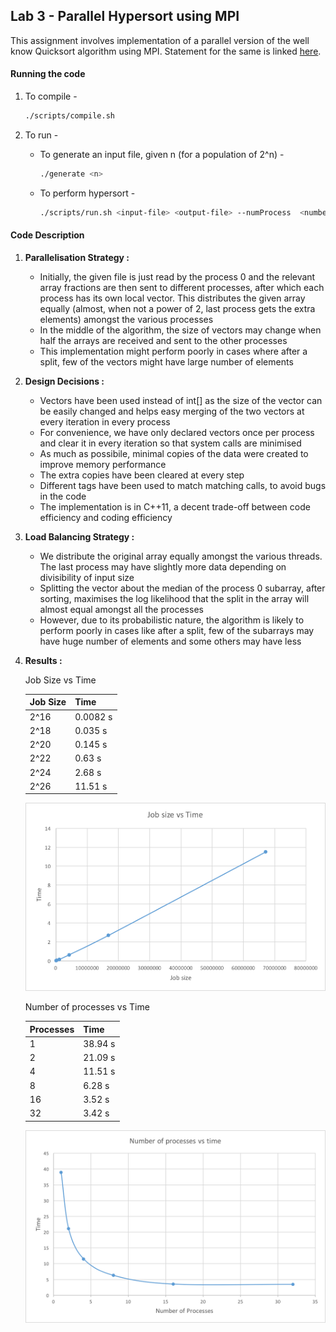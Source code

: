 ## Lab 3 - Parallel Hypersort using MPI

This assignment involves implementation of a parallel version of the well know Quicksort algorithm using MPI. Statement for the same is linked [here](./Statement.pdf).


#### Running the code

1. To compile -

    ```bash
    ./scripts/compile.sh
    ```

2. To run - 

    - To generate an input file, given n (for a population of 2^n) - 
        ```bash
        ./generate <n>
        ```
    
    - To perform hypersort -
        ```bash
        ./scripts/run.sh <input-file> <output-file> --numProcess  <number of processes>
        ```
    

#### Code Description


1. **Parallelisation  Strategy :**

    - Initially, the given file is just read by the process 0 and the relevant array fractions are then sent to different processes, after which each process has its own local vector. This distributes the given array equally (almost, when not a power of 2, last process gets the extra elements) amongst the various processes
    - In the middle of the algorithm, the size of vectors may change when half the arrays are received and sent to the other processes
    - This implementation might perform poorly in cases where after a split, few of the vectors might have large number of elements


2. **Design Decisions :** 

    - Vectors have been used instead of int[] as the size of the vector can be easily changed and helps easy merging of the two vectors at every iteration in every process
    - For convenience, we have only declared vectors once per process and clear it in every iteration so that system calls are minimised
    - As much as possibile, minimal copies of the data were created to improve memory performance
    - The extra copies have been cleared at every step
    - Different tags have been used to match matching calls, to avoid bugs in the code
    - The implementation is in C++11, a decent trade-off between code efficiency and coding efficiency


3. **Load Balancing Strategy :** 

    - We distribute the original array equally amongst the various threads. The last process may have slightly more data depending on divisibility of input size
    - Splitting the vector about the median of the process 0 subarray, after sorting, maximises the log likelihood that the split in the array will almost equal amongst all the processes
    - However, due to its probabilistic nature, the algorithm is likely to perform poorly in cases like after a split, few of the subarrays may have huge number of elements and some others may have less

4. **Results :**

    Job Size vs Time

    |  Job Size   |      Time     |
    | ----------- | ------------- |
    |    2^16     |    0.0082 s   |
    |    2^18     |     0.035 s   |
    |    2^20     |     0.145 s   |
    |    2^22     |      0.63 s   |
    |    2^24     |      2.68 s   |
    |    2^26     |     11.51 s   |

    ![](plots/jobSizeVStime.png)

    Number of processes vs Time

    |  Processes  |      Time     |
    | ----------- | ------------- |
    |      1      |     38.94 s   |
    |      2      |     21.09 s   |
    |      4      |     11.51 s   |
    |      8      |      6.28 s   |
    |     16      |      3.52 s   |
    |     32      |      3.42 s   |

    ![](plots/numProcsVStime.png)
